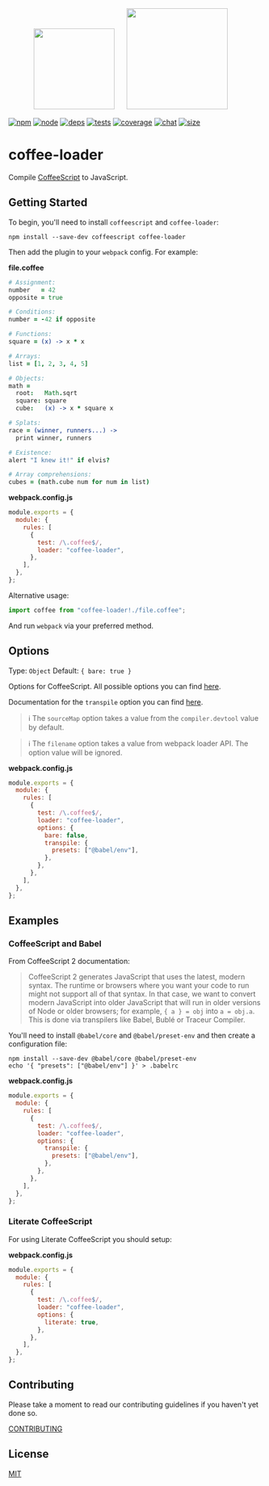 <div align="center">
  <img width="160" height="160" src="https://cdn.worldvectorlogo.com/logos/coffeescript.svg">
  <a href="https://github.com/webpack/webpack">
    <img width="200" height="200" hspace="20" src="https://webpack.js.org/assets/icon-square-big.svg">
  </a>
</div>

[![npm][npm]][npm-url]
[![node][node]][node-url]
[![deps][deps]][deps-url]
[![tests][tests]][tests-url]
[![coverage][cover]][cover-url]
[![chat][chat]][chat-url]
[![size][size]][size-url]

# coffee-loader

Compile [CoffeeScript](https://coffeescript.org/) to JavaScript.

## Getting Started

To begin, you'll need to install `coffeescript` and `coffee-loader`:

```console
npm install --save-dev coffeescript coffee-loader
```

Then add the plugin to your `webpack` config. For example:

**file.coffee**

```coffee
# Assignment:
number   = 42
opposite = true

# Conditions:
number = -42 if opposite

# Functions:
square = (x) -> x * x

# Arrays:
list = [1, 2, 3, 4, 5]

# Objects:
math =
  root:   Math.sqrt
  square: square
  cube:   (x) -> x * square x

# Splats:
race = (winner, runners...) ->
  print winner, runners

# Existence:
alert "I knew it!" if elvis?

# Array comprehensions:
cubes = (math.cube num for num in list)
```

**webpack.config.js**

```js
module.exports = {
  module: {
    rules: [
      {
        test: /\.coffee$/,
        loader: "coffee-loader",
      },
    ],
  },
};
```

Alternative usage:

```js
import coffee from "coffee-loader!./file.coffee";
```

And run `webpack` via your preferred method.

## Options

Type: `Object`
Default: `{ bare: true }`

Options for CoffeeScript. All possible options you can find [here](https://coffeescript.org/#nodejs-usage).

Documentation for the `transpile` option you can find [here](https://coffeescript.org/#transpilation).

> ℹ️ The `sourceMap` option takes a value from the `compiler.devtool` value by default.

> ℹ️ The `filename` option takes a value from webpack loader API. The option value will be ignored.

**webpack.config.js**

```js
module.exports = {
  module: {
    rules: [
      {
        test: /\.coffee$/,
        loader: "coffee-loader",
        options: {
          bare: false,
          transpile: {
            presets: ["@babel/env"],
          },
        },
      },
    ],
  },
};
```

## Examples

### CoffeeScript and Babel

From CoffeeScript 2 documentation:

> CoffeeScript 2 generates JavaScript that uses the latest, modern syntax.
> The runtime or browsers where you want your code to run might not support all of that syntax.
> In that case, we want to convert modern JavaScript into older JavaScript that will run in older versions of Node or older browsers; for example, `{ a } = obj` into `a = obj.a`.
> This is done via transpilers like Babel, Bublé or Traceur Compiler.

You'll need to install `@babel/core` and `@babel/preset-env` and then create a configuration file:

```console
npm install --save-dev @babel/core @babel/preset-env
echo '{ "presets": ["@babel/env"] }' > .babelrc
```

**webpack.config.js**

```js
module.exports = {
  module: {
    rules: [
      {
        test: /\.coffee$/,
        loader: "coffee-loader",
        options: {
          transpile: {
            presets: ["@babel/env"],
          },
        },
      },
    ],
  },
};
```

### Literate CoffeeScript

For using Literate CoffeeScript you should setup:

**webpack.config.js**

```js
module.exports = {
  module: {
    rules: [
      {
        test: /\.coffee$/,
        loader: "coffee-loader",
        options: {
          literate: true,
        },
      },
    ],
  },
};
```

## Contributing

Please take a moment to read our contributing guidelines if you haven't yet done so.

[CONTRIBUTING](./.github/CONTRIBUTING.md)

## License

[MIT](./LICENSE)

[npm]: https://img.shields.io/npm/v/coffee-loader.svg
[npm-url]: https://npmjs.com/package/coffee-loader
[node]: https://img.shields.io/node/v/coffee-loader.svg
[node-url]: https://nodejs.org
[deps]: https://david-dm.org/webpack-contrib/coffee-loader.svg
[deps-url]: https://david-dm.org/webpack-contrib/coffee-loader
[tests]: https://github.com/webpack-contrib/coffee-loader/workflows/coffee-loader/badge.svg
[tests-url]: https://github.com/webpack-contrib/coffee-loader/actions
[cover]: https://codecov.io/gh/webpack-contrib/coffee-loader/branch/master/graph/badge.svg
[cover-url]: https://codecov.io/gh/webpack-contrib/coffee-loader
[chat]: https://badges.gitter.im/webpack/webpack.svg
[chat-url]: https://gitter.im/webpack/webpack
[size]: https://packagephobia.now.sh/badge?p=coffee-loader
[size-url]: https://packagephobia.now.sh/result?p=coffee-loader

